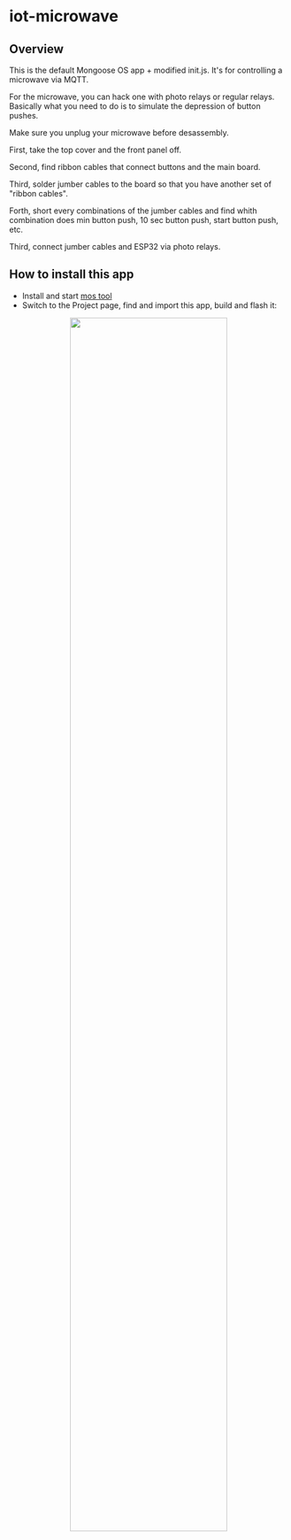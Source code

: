 # iot-microwave

## Overview

This is the default Mongoose OS app + modified init.js.
It's for controlling a microwave via MQTT. 

For the microwave, you can hack one with photo relays or regular relays.
Basically what you need to do is to simulate the depression of button pushes.

Make sure you unplug your microwave before desassembly.

First, take the top cover and the front panel off.

Second, find ribbon cables that connect buttons and the main board.

Third, solder jumber cables to the board so that you have another set of "ribbon cables".

Forth, short every combinations of the jumber cables and find whith combination does min button push, 10 sec button push, start button push, etc.

Third, connect jumber cables and ESP32 via photo relays.


## How to install this app

- Install and start [mos tool](https://mongoose-os.com/software.html)
- Switch to the Project page, find and import this app, build and flash it:

<p align="center">
  <img src="https://mongoose-os.com/images/app1.gif" width="75%">
</p>
